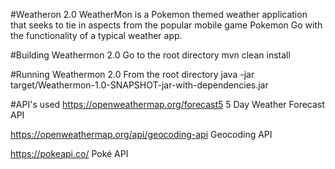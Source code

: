 #Weatheron 2.0
WeatherMon is a Pokemon themed weather application that seeks to tie in aspects from the popular mobile game Pokemon Go with the functionality
of a typical weather app.

#Building Weathermon 2.0
Go to the root directory
mvn clean install

#Running Weathermon 2.0
From the root directory
java -jar target/Weathermon-1.0-SNAPSHOT-jar-with-dependencies.jar 

#API's used
https://openweathermap.org/forecast5
5 Day Weather Forecast API

https://openweathermap.org/api/geocoding-api
Geocoding API

https://pokeapi.co/
Poké API
